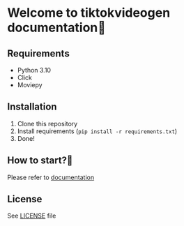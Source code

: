 # Welcome to tiktokvideogen documentation🎉️

## Requirements

* Python 3.10
* Click
* Moviepy

## Installation

1. Clone this repository
2. Install requirements (```pip install -r requirements.txt```)
3. Done!

## How to start?🤔

Please refer to [documentation](https://xnnd1.github.io/ttvideogen/user-guide/getting-started/)

## License

See [LICENSE](LICENSE) file